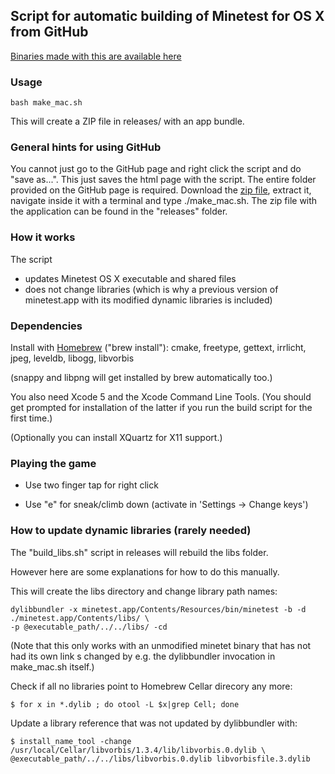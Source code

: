 ## Script for automatic building of Minetest for OS X from GitHub

[Binaries made with this are available here](https://github.com/mdoege/minetest/releases)

### Usage

    bash make_mac.sh

This will create a ZIP file in releases/ with an app bundle.

### General hints for using GitHub

You cannot just go to the GitHub page and right click the script and do "save as...". This just saves the html page with the script. The entire folder provided on the GitHub page is required. Download the [zip file](https://github.com/mdoege/mtmake-osx/archive/master.zip), extract it, navigate inside it with a terminal and type ./make_mac.sh. The zip file with the application can be found in the "releases" folder.

### How it works

The script

* updates Minetest OS X executable and shared files
* does not change libraries (which is why a previous version of minetest.app with its modified dynamic libraries is included)

### Dependencies

Install with [Homebrew](http://brew.sh/) ("brew install"): cmake, freetype, gettext, irrlicht, jpeg, leveldb, libogg, libvorbis

(snappy and libpng will get installed by brew automatically too.)

You also need Xcode 5 and the Xcode Command Line Tools. (You should get prompted for installation of the latter if you run the build script for the first time.)

(Optionally you can install XQuartz for X11 support.)

### Playing the game

* Use two finger tap for right click

* Use "e" for sneak/climb down (activate in 'Settings -> Change keys')

### How to update dynamic libraries (rarely needed)

The "build_libs.sh" script in releases will rebuild the libs folder.

However here are some explanations for how to do this manually.

This will create the libs directory and change library path names:

    dylibbundler -x minetest.app/Contents/Resources/bin/minetest -b -d ./minetest.app/Contents/libs/ \
    -p @executable_path/../../libs/ -cd

(Note that this only works with an unmodified minetet binary that has not had its own link s changed by e.g. the dylibbundler invocation in make_mac.sh itself.)

Check if all no libraries point to Homebrew Cellar direcory any more:

    $ for x in *.dylib ; do otool -L $x|grep Cell; done

Update a library reference that was not updated by dylibbundler with:

    $ install_name_tool -change /usr/local/Cellar/libvorbis/1.3.4/lib/libvorbis.0.dylib \
    @executable_path/../../libs/libvorbis.0.dylib libvorbisfile.3.dylib
